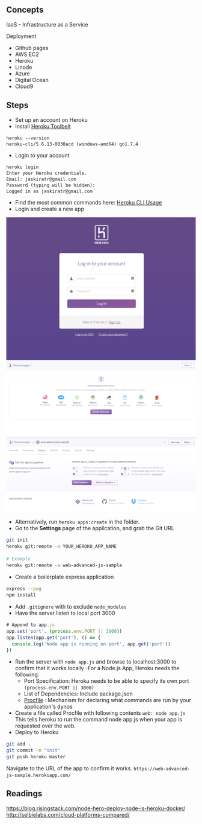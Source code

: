 ## Concepts
IaaS - Infrastructure as a Service

Deployment
- Github pages
- AWS EC2
- Heroku
- Linode
- Azure
- Digital Ocean
- Cloud9

## Steps
- Set up an account on Heroku
- Install [Heroku Toolbelt](https://devcenter.heroku.com/articles/heroku-cli)

```
heroku --version
heroku-cli/5.6.13-0030acd (windows-amd64) go1.7.4

```

- Login to your account

```
heroku login
Enter your Heroku credentials.
Email: jaskiratr@gmail.com
Password (typing will be hidden):
Logged in as jaskiratr@gmail.com
```

- Find the most common commands here: [Heroku CLI Usage](https://devcenter.heroku.com/articles/using-the-cli)
- Login and create a new app

![login](../img/heroku-login.png)
![new](../img/heroku-new-app.png)
![create](../img/heroku-create-app.png)

- Alternatively, run `heroku apps:create` in the folder.
- Go to the **Settings** page of the application, and grab the Git URL

```sh
git init
heroku git:remote -a YOUR_HEROKU_APP_NAME

# Example
heroku git:remote -a web-advanced-js-sample
```

- Create a boilerplate express application 

```sh
express --pug
npm install
```

- Add `.gitignore` with to exclude `node_modules`
- Have the server listen to local port 3000

```js
# Append to app.js
app.set('port', (process.env.PORT || 3000))
app.listen(app.get('port'), () => {
  console.log('Node app is running on port', app.get('port'))
})
```

- Run the server with `node app.js` and browse to localhost:3000 to confirm that it works locally
-For a Node.js App, Heroku needs the following:
	+ Port Specification: Heroku needs to be able to specify its own port `(process.env.PORT || 3000)`
	+ List of Dependencies: Include package.json
	+ [Procfile](https://devcenter.heroku.com/articles/procfile) : Mechanism for declaring what commands are run by your application's dynos
- Create a file called Procfile with following contents `web: node app.js` This tells heroku to run the command node app.js when your app is requested over the web.
- Deploy to Heroku

```sh
git add .
git commit -m "init"
git push heroku master
```

Navigate to the URL of the app to confirm it works. `https://web-advanced-js-sample.herokuapp.com/`


## Readings
https://blog.risingstack.com/node-hero-deploy-node-js-heroku-docker/
http://selbielabs.com/cloud-platforms-compared/
